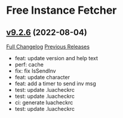 # Free Instance Fetcher

## [v9.2.6](https://github.com/LiangYuxuan/FreeInstanceFetcher/tree/v9.2.6) (2022-08-04)
[Full Changelog](https://github.com/LiangYuxuan/FreeInstanceFetcher/compare/v9.2.5...v9.2.6) [Previous Releases](https://github.com/LiangYuxuan/FreeInstanceFetcher/releases)

- feat: update version and help text  
- perf: cache  
- fix: fix IsSendInv  
- feat: update character  
- feat: add a timer to send inv msg  
- test: update .luacheckrc  
- test: update .luacheckrc  
- ci: generate luacheckrc  
- test: update .luacheckrc  
